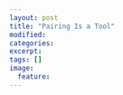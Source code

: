 ```yaml
---
layout: post
title: "Pairing Is a Tool"
modified:
categories: 
excerpt:
tags: []
image:
  feature:
---
```


